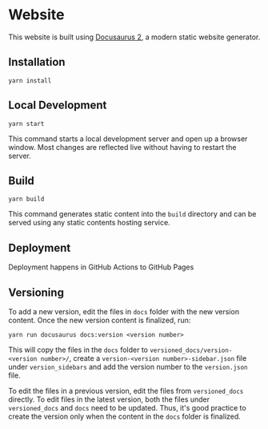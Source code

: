 # Website

This website is built using [Docusaurus 2](https://v2.docusaurus.io/), a modern static website generator.

## Installation

```console
yarn install
```

## Local Development

```console
yarn start
```

This command starts a local development server and open up a browser window. Most changes are reflected live without having to restart the server.

## Build

```console
yarn build
```

This command generates static content into the `build` directory and can be served using any static contents hosting service.

## Deployment

Deployment happens in GitHub Actions to GitHub Pages

## Versioning

To add a new version, edit the files in `docs` folder with the new version content. Once the new version content is finalized, run:

```console
yarn run docusaurus docs:version <version number>
```

This will copy the files in the `docs` folder to `versioned_docs/version-<version number>/`, create a `version-<version number>-sidebar.json` file under `version_sidebars` and add the version number to the `version.json` file. 

To edit the files in a previous version, edit the files from `versioned_docs` directly. To edit files in the latest version, both the files under `versioned_docs` and `docs` need to be updated. Thus, it's good practice to create the version only when the content in the `docs` folder is finalized.